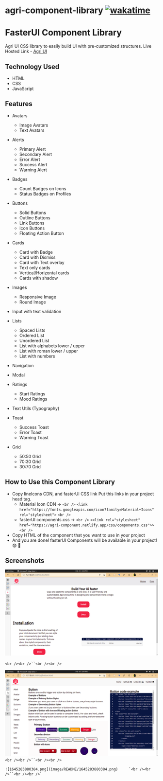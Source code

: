 # agri-component-library [![wakatime](https://wakatime.com/badge/user/e3811de2-0a52-4ea2-9086-f609b86ecb77/project/99836ca1-f806-4485-9a57-7d1df69ba485.svg)](https://wakatime.com/badge/user/e3811de2-0a52-4ea2-9086-f609b86ecb77/project/99836ca1-f806-4485-9a57-7d1df69ba485)

# FasterUI Component Library

Agri UI CSS library to easily build UI with pre-customized structures.
Live Hosted Link - [Agri UI](agri-component.netlify.app/)

## Technology Used

- HTML
- CSS
- JavaScript

## Features

- Avatars

  - Image Avatars
  - Text Avatars
- Alerts

  - Primary Alert
  - Secondary Alert
  - Error Alert
  - Success Alert
  - Warning Alert
- Badges

  - Count Badges on Icons
  - Status Badges on Profiles
- Buttons

  - Solid Buttons
  - Outline Buttons
  - Link Buttons
  - Icon Buttons
  - Floating Action Button
- Cards

  - Card with Badge
  - Card with Dismiss
  - Card with Text overlay
  - Text only cards
  - Vertical/Horizontal cards
  - Cards with shadow
- Images

  - Responsive Image
  - Round Image
- Input with text validation
- Lists

  - Spaced Lists
  - Ordered List
  - Unordered List
  - List with alphabets lower / upper
  - List with roman lower / upper
  - List with numbers
- Navigation
- Modal
- Ratings

  - Start Ratings
  - Mood Ratings
- Text Utils (Typography)
- Toast

  - Success Toast
  - Error Toast
  - Warning Toast
- Grid

  - 50:50 Grid
  - 70:30 Grid
  - 30:70 Grid

## How to Use this Component Library

- Copy lineIcons CDN, and fasterUI CSS link Put this links in your project head tag.
  - Material Icon CDN        -> `<br />` ``<link href="https://fonts.googleapis.com/icon?family=Material+Icons" rel="stylesheet">`` `<br />`
  - fasterUI components.css  -> `<br />` ``<<link rel="stylesheet" href="https://agri-component.netlify.app/css/components.css">>`` `<br />`
- Copy HTML of the component that you want to use in your project
- And you are done! fasterUI Components will be available in your project! 😎 🥳

## Screenshots

![1645283915282.png](image/README/1645283915282.png)

 `<br /><br />``<br /><br />`


![1645283962852.png](image/README/1645283962852.png) `<br /><br />``<br /><br />`

    ![1645283880384.png](image/README/1645283880384.png)	 `<br /><br />``<br /><br />`
